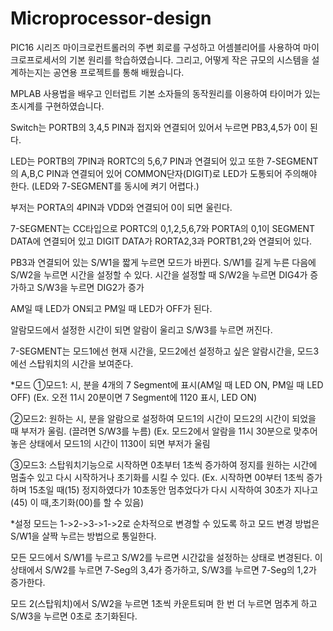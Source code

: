 # Microprocessor-design

PIC16 시리즈 마이크로컨트롤러의 주변 회로를 구성하고 어셈블리어를 사용하여 마이크로프로세서의 기본 원리를 학습하였습니다. 그리고, 어떻게 작은 규모의 시스템을 설계하는지는 공연용 프로젝트를 통해 배웠습니다.

MPLAB 사용법을 배우고 인터럽트 기본 소자들의 동작원리를 이용하여 타이머가 있는 초시계를 구현하였습니다. 

Switch는 PORTB의 3,4,5 PIN과 접지와 연결되어 있어서 누르면 PB3,4,5가 0이 된다.

LED는 PORTB의 7PIN과 RORTC의 5,6,7 PIN과 연결되어 있고 또한 7-SEGMENT의 A,B,C PIN과 연결되어 있어 COMMON단자(DIGIT)로 LED가 도통되어 주의해야 한다. (LED와 7-SEGMENT를 동시에 켜기 어렵다.)

부저는 PORTA의 4PIN과 VDD와 연결되어 0이 되면 울린다.

7-SEGMENT는 CC타입으로 PORTC의 0,1,2,5,6,7와 PORTA의 0,1이 SEGMENT DATA에 연결되어 있고 DIGIT DATA가 RORTA2,3과 PORTB1,2와 연결되어 있다. 

PB3과 연결되어 있는 S/W1을 짧게 누르면 모드가 바뀐다.
S/W1를 길게 누른 다음에 S/W2을 누르면 시간을 설정할 수 있다.
시간을 설정할 때 S/W2을 누르면 DIG4가 증가하고 S/W3을 누르면 DIG2가 증가

AM일 때 LED가 ON되고 PM일 때 LED가 OFF가 된다.

알람모드에서 설정한 시간이 되면 알람이 울리고 S/W3를 누르면 꺼진다. 

7-SEGMENT는 모드1에선 현재 시간을, 모드2에선 설정하고 싶은 알람시간을, 모드3에선 스탑워치의 시간을 보여준다.

*모드
①모드1: 시, 분을 4개의 7 Segment에 표시(AM일 때 LED ON, PM일 때 LED OFF)
(Ex. 오전 11시 20분이면 7 Segment에 1120 표시, LED ON)

②모드2: 원하는 시, 분을 알람으로 설정하여 모드1의 시간이 모드2의 시간이 되었을 때 부저가 울림. (끌려면 S/W3를 누름) 
(Ex. 모드2에서 알람을 11시 30분으로 맞추어 놓은 상태에서 모드1의 시간이 1130이 되면 부저가 울림

③모드3: 스탑워치기능으로 시작하면 0초부터 1초씩 증가하여 정지를 원하는 시간에 멈출수 있고 다시 시작하거나 초기화를 시킬 수 있다.
(Ex. 시작하면 00부터 1초씩 증가하며 15초일 때(15) 정지하였다가 10초동안 멈추었다가 다시 시작하여 30초가 지나고(45) 이 때,초기화(00)를 할 수 있음)

*설정
모드는 1->2->3->1->2로 순차적으로 변경할 수 있도록 하고 모드 변경 방법은 S/W1을 살짝 누르는 방법으로 통일한다.

모든 모드에서 S/W1를 누르고 S/W2를 누르면 시간값을 설정하는 상태로 변경된다.
이 상태에서 S/W2를 누르면 7-Seg의 3,4가 증가하고, S/W3를 누르면 7-Seg의 1,2가 증가한다.

모드 2(스탑워치)에서 S/W2을 누르면 1초씩 카운트되며 한 번 더 누르면 멈추게 하고 S/W3을 누르면 0초로 초기화된다.
